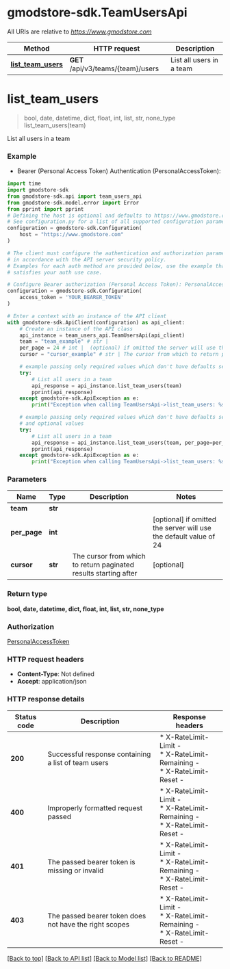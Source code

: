 # gmodstore-sdk.TeamUsersApi

All URIs are relative to *https://www.gmodstore.com*

Method | HTTP request | Description
------------- | ------------- | -------------
[**list_team_users**](TeamUsersApi.md#list_team_users) | **GET** /api/v3/teams/{team}/users | List all users in a team


# **list_team_users**
> bool, date, datetime, dict, float, int, list, str, none_type list_team_users(team)

List all users in a team

### Example

* Bearer (Personal Access Token) Authentication (PersonalAccessToken):

```python
import time
import gmodstore-sdk
from gmodstore-sdk.api import team_users_api
from gmodstore-sdk.model.error import Error
from pprint import pprint
# Defining the host is optional and defaults to https://www.gmodstore.com
# See configuration.py for a list of all supported configuration parameters.
configuration = gmodstore-sdk.Configuration(
    host = "https://www.gmodstore.com"
)

# The client must configure the authentication and authorization parameters
# in accordance with the API server security policy.
# Examples for each auth method are provided below, use the example that
# satisfies your auth use case.

# Configure Bearer authorization (Personal Access Token): PersonalAccessToken
configuration = gmodstore-sdk.Configuration(
    access_token = 'YOUR_BEARER_TOKEN'
)

# Enter a context with an instance of the API client
with gmodstore-sdk.ApiClient(configuration) as api_client:
    # Create an instance of the API class
    api_instance = team_users_api.TeamUsersApi(api_client)
    team = "team_example" # str | 
    per_page = 24 # int |  (optional) if omitted the server will use the default value of 24
    cursor = "cursor_example" # str | The cursor from which to return paginated results starting after (optional)

    # example passing only required values which don't have defaults set
    try:
        # List all users in a team
        api_response = api_instance.list_team_users(team)
        pprint(api_response)
    except gmodstore-sdk.ApiException as e:
        print("Exception when calling TeamUsersApi->list_team_users: %s\n" % e)

    # example passing only required values which don't have defaults set
    # and optional values
    try:
        # List all users in a team
        api_response = api_instance.list_team_users(team, per_page=per_page, cursor=cursor)
        pprint(api_response)
    except gmodstore-sdk.ApiException as e:
        print("Exception when calling TeamUsersApi->list_team_users: %s\n" % e)
```


### Parameters

Name | Type | Description  | Notes
------------- | ------------- | ------------- | -------------
 **team** | **str**|  |
 **per_page** | **int**|  | [optional] if omitted the server will use the default value of 24
 **cursor** | **str**| The cursor from which to return paginated results starting after | [optional]

### Return type

**bool, date, datetime, dict, float, int, list, str, none_type**

### Authorization

[PersonalAccessToken](../README.md#PersonalAccessToken)

### HTTP request headers

 - **Content-Type**: Not defined
 - **Accept**: application/json


### HTTP response details

| Status code | Description | Response headers |
|-------------|-------------|------------------|
**200** | Successful response containing a list of team users |  * X-RateLimit-Limit -  <br>  * X-RateLimit-Remaining -  <br>  * X-RateLimit-Reset -  <br>  |
**400** | Improperly formatted request passed |  * X-RateLimit-Limit -  <br>  * X-RateLimit-Remaining -  <br>  * X-RateLimit-Reset -  <br>  |
**401** | The passed bearer token is missing or invalid |  * X-RateLimit-Limit -  <br>  * X-RateLimit-Remaining -  <br>  * X-RateLimit-Reset -  <br>  |
**403** | The passed bearer token does not have the right scopes |  * X-RateLimit-Limit -  <br>  * X-RateLimit-Remaining -  <br>  * X-RateLimit-Reset -  <br>  |

[[Back to top]](#) [[Back to API list]](../README.md#documentation-for-api-endpoints) [[Back to Model list]](../README.md#documentation-for-models) [[Back to README]](../README.md)

